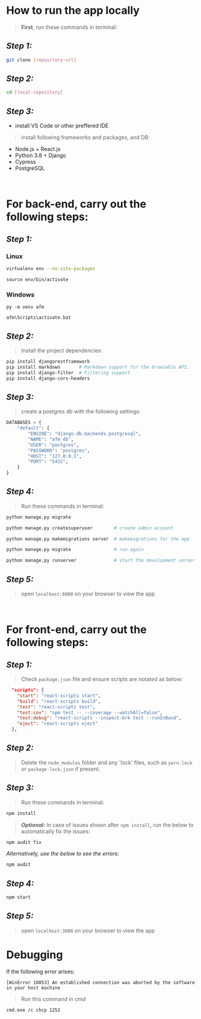 # **How to run the app locally**

>**First**, run these commands in terminal:
## _Step 1:_

```sh
git clone [repository-url]
```

## _Step 2:_

```sh
cd [local-repository]
```

## _Step 3:_
- install VS Code or other preffered IDE

>install following frameworks and packages, and DB:
- Node.js + React.js
- Python 3.8 + Django
- Cypress
- PostgreSQL

<br />

# **For back-end, carry out the following steps:**

## _Step 1:_
### Linux
```sh
virtualenv env --no-site-packages
```
```
source env/bin/activate
```
### Windows 
```console
py -m venv afm
```
```console
afm\Scripts\activate.bat
```

## _Step 2:_
>Install the project dependencies:

```sh
pip install djangorestframework
pip install markdown       # Markdown support for the browsable API.
pip install django-filter  # Filtering support
pip install django-cors-headers
```

## _Step 3:_
>create a postgres db with the following settings:

```python
DATABASES = {
    "default": {
        "ENGINE": "django.db.backends.postgresql",
        "NAME": "afm_db",
        "USER": "postgres",
        "PASSWORD": "postgres",
        "HOST": "127.0.0.1",
        "PORT": "5432",
    }
}
```

## _Step 4:_
>Run these commands in terminal:

```sh
python manage.py migrate

python manage.py createsuperuser        # create admin account

python manage.py makemigrations server  # makemigrations for the app

python manage.py migrate                # run again

python manage.py runserver              # start the development server
```

## _Step 5:_
>open `localhost:8000` on your browser to view the app

<br />

# **For front-end, carry out the following steps:**

## _Step 1:_
>Check `package.json` file and ensure scripts are notated as below:

```json
  "scripts": {
    "start": "react-scripts start",
    "build": "react-scripts build",
    "test": "react-scripts test",
    "test:cov": "npm test -- --coverage --watchAll=false",
    "test:debug": "react-scripts --inspect-brk test --runInBand",
    "eject": "react-scripts eject"
  },
```

## _Step 2:_
>Delete the `node_modules` folder and any 'lock' files, such as 
`yarn.lock` or `package-lock.json` if present.

## _Step 3:_
>Run these commands in terminal:
```sh
npm install
```

>**_Optional:_**
In case of issues shown after `npm install`, run the below to automatically fix the issues:

```sh
npm audit fix
```

_Alternatively, use the below to see the errors:_

```sh
npm audit
```

## _Step 4:_

```sh
npm start
```

## _Step 5:_
>open `localhost:3000` on your browser to view the app

# Debugging
If the following error arises: 

`[WinError 10053] An established connection was aborted by the software in your host machine`
> Run this command in cmd
```console
cmd.exe /c chcp 1252
```

